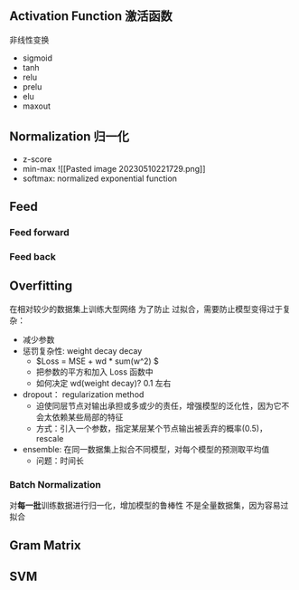 ## Activation Function 激活函数
非线性变换
* sigmoid
* tanh
* relu
* prelu
* elu
* maxout


## Normalization 归一化
* z-score
* min-max
	![[Pasted image 20230510221729.png]]
* softmax: normalized exponential function  

## Feed
### Feed forward


### Feed back

## Overfitting
在相对较少的数据集上训练大型网络
为了防止 过拟合，需要防止模型变得过于复杂： 
* 减少参数
* 惩罚复杂性: weight decay decay
	* $Loss = MSE + wd * sum(w^2) $
	* 把参数的平方和加入 Loss 函数中
	* 如何决定 wd(weight decay)?  0.1 左右
* dropout： regularization method
	* 迫使同层节点对输出承担或多或少的责任，增强模型的泛化性，因为它不会太依赖某些局部的特征
	* 方式：引入一个参数，指定某层某个节点输出被丢弃的概率(0.5)， rescale
* ensemble: 在同一数据集上拟合不同模型，对每个模型的预测取平均值
	* 问题：时间长


### Batch Normalization 
对**每一批**训练数据进行归一化，增加模型的鲁棒性
不是全量数据集，因为容易过拟合
 

## Gram Matrix


## SVM






